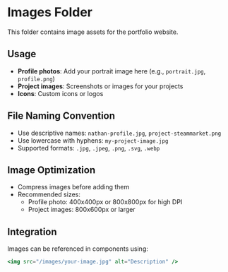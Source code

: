# Images Folder

This folder contains image assets for the portfolio website.

## Usage
- **Profile photos**: Add your portrait image here (e.g., `portrait.jpg`, `profile.png`)
- **Project images**: Screenshots or images for your projects
- **Icons**: Custom icons or logos

## File Naming Convention
- Use descriptive names: `nathan-profile.jpg`, `project-steammarket.png`
- Use lowercase with hyphens: `my-project-image.jpg`
- Supported formats: `.jpg`, `.jpeg`, `.png`, `.svg`, `.webp`

## Image Optimization
- Compress images before adding them
- Recommended sizes:
  - Profile photo: 400x400px or 800x800px for high DPI
  - Project images: 800x600px or larger

## Integration
Images can be referenced in components using:
```jsx
<img src="/images/your-image.jpg" alt="Description" />
```